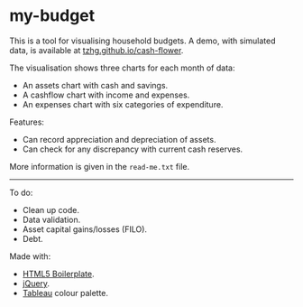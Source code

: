 # my-budget

This is a tool for visualising household budgets. A demo, with simulated data, is available at [tzhg.github.io/cash-flower](https://tzhg.github.io/cash-flower).

The visualisation shows three charts for each month of data:
- An assets chart with cash and savings.
- A cashflow chart with income and expenses.
- An expenses chart with six categories of expenditure.

Features:
- Can record appreciation and depreciation of assets.
- Can check for any discrepancy with current cash reserves.

More information is given in the `read-me.txt` file.

---

To do:
- Clean up code.
- Data validation.
- Asset capital gains/losses (FILO).
- Debt.

Made with:
- [HTML5 Boilerplate](https://html5boilerplate.com/).
- [jQuery](https://jquery.com/).
- [Tableau](https://www.tableau.com/) colour palette.
